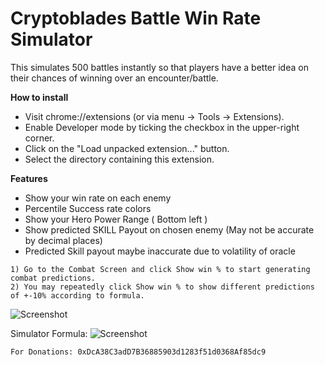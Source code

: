 # Cryptoblades Battle Win Rate Simulator

This simulates 500 battles instantly so that players have a better idea on their chances of winning over an encounter/battle.

<b>How to install</b><br/>

<ul>
  <li>Visit chrome://extensions (or via menu -> Tools -> Extensions).</li>
  <li>Enable Developer mode by ticking the checkbox in the upper-right corner.</li>
  <li>Click on the "Load unpacked extension..." button.</li>
  <li>Select the directory containing this extension.</li>
</ul>

<b>Features</b><br/>

<ul>
  <li>Show your win rate on each enemy</li>
  <li>Percentile Success rate colors</li>
  <li>Show your Hero Power Range ( Bottom left )</li>
  <li>Show predicted SKILL Payout on chosen enemy (May not be accurate by decimal places)</li>
  <li>Predicted Skill payout maybe inaccurate due to volatility of oracle</li>
</ul>

    1) Go to the Combat Screen and click Show win % to start generating combat predictions.
    2) You may repeatedly click Show win % to show different predictions of +-10% according to formula.

![Screenshot](https://i.imgur.com/mag0xRu.png)

Simulator Formula: 
![Screenshot](https://i.imgur.com/hGJSZMa.png)

    For Donations: 0xDcA38C3adD7B36885903d1283f51d0368Af85dc9